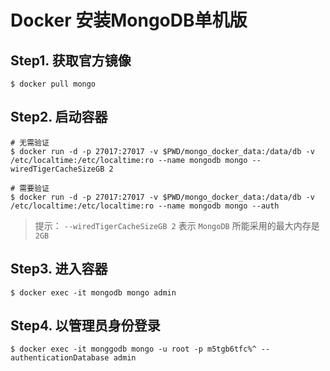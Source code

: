 # Docker 安装MongoDB单机版

## Step1. 获取官方镜像

```shell
$ docker pull mongo
```

## Step2. 启动容器

```shell
# 无需验证
$ docker run -d -p 27017:27017 -v $PWD/mongo_docker_data:/data/db -v /etc/localtime:/etc/localtime:ro --name mongodb mongo --wiredTigerCacheSizeGB 2
	
# 需要验证
$ docker run -d -p 27017:27017 -v $PWD/mongo_docker_data:/data/db -v /etc/localtime:/etc/localtime:ro --name mongodb mongo --auth
```

> 提示： `--wiredTigerCacheSizeGB 2` 表示 `MongoDB` 所能采用的最大内存是 `2GB`

## Step3. 进入容器

```shell
$ docker exec -it mongodb mongo admin
```

## Step4. 以管理员身份登录

```shell
$ docker exec -it monggodb mongo -u root -p m5tgb6tfc%^ --authenticationDatabase admin
```
